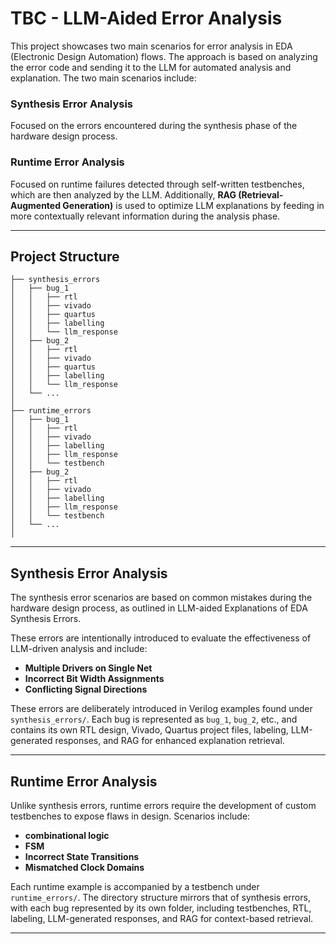 # TBC - LLM-Aided Error Analysis
This project showcases two main scenarios for error analysis in EDA (Electronic Design Automation) flows. The approach is based on analyzing the error code and sending it to the LLM for automated analysis and explanation. The two main scenarios include:

### Synthesis Error Analysis

Focused on the errors encountered during the synthesis phase of the hardware design process.

### Runtime Error Analysis

Focused on runtime failures detected through self-written testbenches, which are then analyzed by the LLM. Additionally, **RAG (Retrieval-Augmented Generation)** is used to optimize LLM explanations by feeding in more contextually relevant information during the analysis phase. 

---

## Project Structure

```
├── synthesis_errors
│   ├── bug_1
│   │   ├── rtl
│   │   ├── vivado
│   │   ├── quartus
│   │   ├── labelling
│   │   └── llm_response
│   ├── bug_2
│   │   ├── rtl
│   │   ├── vivado
│   │   ├── quartus
│   │   ├── labelling
│   │   └── llm_response
│   └── ...
│
├── runtime_errors
│   ├── bug_1
│   │   ├── rtl
│   │   ├── vivado
│   │   ├── labelling
│   │   ├── llm_response
│   │   └── testbench
│   ├── bug_2
│   │   ├── rtl
│   │   ├── vivado
│   │   ├── labelling
│   │   ├── llm_response
│   │   └── testbench
│   └── ...
│
```

---

## Synthesis Error Analysis

The synthesis error scenarios are based on common mistakes during the hardware design process, as outlined in LLM-aided Explanations of EDA Synthesis Errors.

These errors are intentionally introduced to evaluate the effectiveness of LLM-driven analysis and include:

* **Multiple Drivers on Single Net**
* **Incorrect Bit Width Assignments**
* **Conflicting Signal Directions**

These errors are deliberately introduced in Verilog examples found under `synthesis_errors/`. Each bug is represented as `bug_1`, `bug_2`, etc., and contains its own RTL design, Vivado, Quartus project files, labeling, LLM-generated responses, and RAG for enhanced explanation retrieval.

---

## Runtime Error Analysis

Unlike synthesis errors, runtime errors require the development of custom testbenches to expose flaws in design. Scenarios include:

* **combinational logic**
* **FSM**
* **Incorrect State Transitions**
* **Mismatched Clock Domains**

Each runtime example is accompanied by a testbench under `runtime_errors/`. The directory structure mirrors that of synthesis errors, with each bug represented by its own folder, including testbenches, RTL, labeling, LLM-generated responses, and RAG for context-based retrieval.

---


